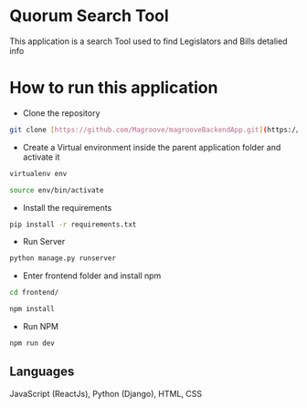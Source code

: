 # Quorum Search Tool
This application is a search Tool used to find Legislators and Bills detalied info

# How to run this application

* Clone the repository
```bash
git clone [https://github.com/Magroove/magrooveBackendApp.git](https://github.com/Edustartari/Quorum.git)
```

* Create a Virtual environment inside the parent application folder and activate it
```bash
virtualenv env
```
```bash
source env/bin/activate
```

* Install the requirements
```bash
pip install -r requirements.txt
```

* Run Server
```bash
python manage.py runserver
```

* Enter frontend folder and install npm
```bash
cd frontend/
```
```bash
npm install
```

* Run NPM
```bash
npm run dev
```

## Languages

JavaScript (ReactJs), Python (Django), HTML, CSS
